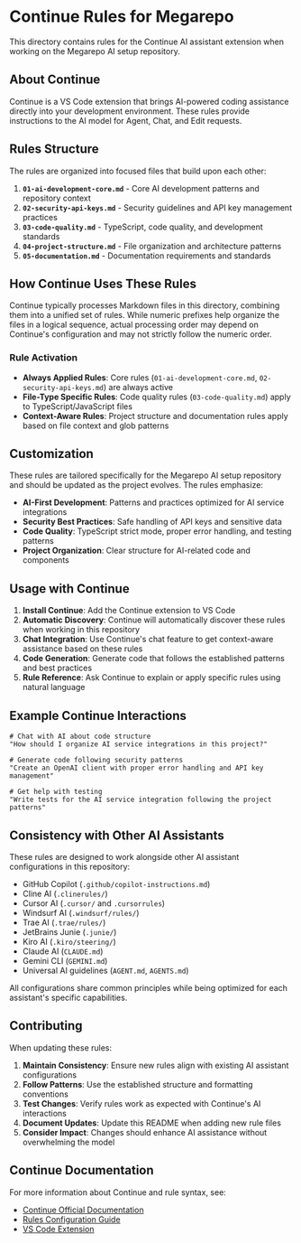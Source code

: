# Continue Rules for Megarepo

This directory contains rules for the Continue AI assistant extension when working on the Megarepo AI setup repository.

## About Continue

Continue is a VS Code extension that brings AI-powered coding assistance directly into your development environment. These rules provide instructions to the AI model for Agent, Chat, and Edit requests.

## Rules Structure

The rules are organized into focused files that build upon each other:

1. **`01-ai-development-core.md`** - Core AI development patterns and repository context
2. **`02-security-api-keys.md`** - Security guidelines and API key management practices  
3. **`03-code-quality.md`** - TypeScript, code quality, and development standards
4. **`04-project-structure.md`** - File organization and architecture patterns
5. **`05-documentation.md`** - Documentation requirements and standards

## How Continue Uses These Rules

Continue typically processes Markdown files in this directory, combining them into a unified set of rules. While numeric prefixes help organize the files in a logical sequence, actual processing order may depend on Continue's configuration and may not strictly follow the numeric order.

### Rule Activation

- **Always Applied Rules**: Core rules (`01-ai-development-core.md`, `02-security-api-keys.md`) are always active
- **File-Type Specific Rules**: Code quality rules (`03-code-quality.md`) apply to TypeScript/JavaScript files
- **Context-Aware Rules**: Project structure and documentation rules apply based on file context and glob patterns

## Customization

These rules are tailored specifically for the Megarepo AI setup repository and should be updated as the project evolves. The rules emphasize:

- **AI-First Development**: Patterns and practices optimized for AI service integrations
- **Security Best Practices**: Safe handling of API keys and sensitive data  
- **Code Quality**: TypeScript strict mode, proper error handling, and testing patterns
- **Project Organization**: Clear structure for AI-related code and components

## Usage with Continue

1. **Install Continue**: Add the Continue extension to VS Code
2. **Automatic Discovery**: Continue will automatically discover these rules when working in this repository
3. **Chat Integration**: Use Continue's chat feature to get context-aware assistance based on these rules
4. **Code Generation**: Generate code that follows the established patterns and best practices
5. **Rule Reference**: Ask Continue to explain or apply specific rules using natural language

## Example Continue Interactions

```
# Chat with AI about code structure
"How should I organize AI service integrations in this project?"

# Generate code following security patterns  
"Create an OpenAI client with proper error handling and API key management"

# Get help with testing
"Write tests for the AI service integration following the project patterns"
```

## Consistency with Other AI Assistants

These rules are designed to work alongside other AI assistant configurations in this repository:

- GitHub Copilot (`.github/copilot-instructions.md`)
- Cline AI (`.clinerules/`)
- Cursor AI (`.cursor/` and `.cursorrules`)
- Windsurf AI (`.windsurf/rules/`)
- Trae AI (`.trae/rules/`)
- JetBrains Junie (`.junie/`)
- Kiro AI (`.kiro/steering/`)
- Claude AI (`CLAUDE.md`)
- Gemini CLI (`GEMINI.md`)
- Universal AI guidelines (`AGENT.md`, `AGENTS.md`)

All configurations share common principles while being optimized for each assistant's specific capabilities.

## Contributing

When updating these rules:

1. **Maintain Consistency**: Ensure new rules align with existing AI assistant configurations
2. **Follow Patterns**: Use the established structure and formatting conventions
3. **Test Changes**: Verify rules work as expected with Continue's AI interactions
4. **Document Updates**: Update this README when adding new rule files
5. **Consider Impact**: Changes should enhance AI assistance without overwhelming the model

## Continue Documentation

For more information about Continue and rule syntax, see:
- [Continue Official Documentation](https://continue.dev/docs)
- [Rules Configuration Guide](https://continue.dev/docs/how-to-create-rules)
- [VS Code Extension](https://marketplace.visualstudio.com/items?itemName=Continue.continue)